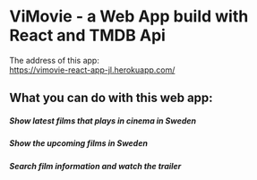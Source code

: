 # ViMovie - a Web App build with React and TMDB Api
The address of this app:<br>
https://vimovie-react-app-jl.herokuapp.com/

## What you can do with this web app:
##### Show latest films that plays in cinema in Sweden

##### Show the upcoming films in Sweden

##### Search film information and watch the trailer


